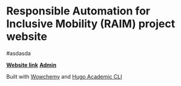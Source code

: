 # Responsible Automation for Inclusive Mobility (RAIM) project website
#asdasda

**[Website link](https://raim.netlify.app/)**
**[Admin](https://app.netlify.com/teams/edthink/overview)**

Built with [Wowchemy](https://wowchemy.com) and [Hugo Academic CLI](https://github.com/wowchemy/hugo-academic-cli/)
